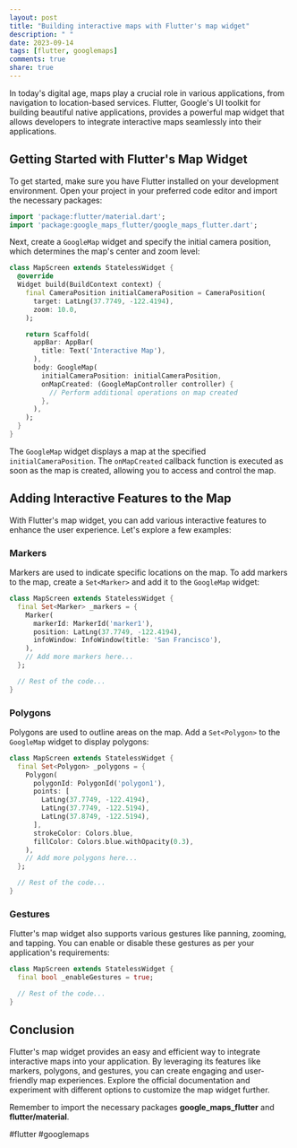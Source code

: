 ```yaml
---
layout: post
title: "Building interactive maps with Flutter's map widget"
description: " "
date: 2023-09-14
tags: [flutter, googlemaps]
comments: true
share: true
---
```


In today's digital age, maps play a crucial role in various applications, from navigation to location-based services. Flutter, Google's UI toolkit for building beautiful native applications, provides a powerful map widget that allows developers to integrate interactive maps seamlessly into their applications.

## Getting Started with Flutter's Map Widget

To get started, make sure you have Flutter installed on your development environment. Open your project in your preferred code editor and import the necessary packages:

```dart
import 'package:flutter/material.dart';
import 'package:google_maps_flutter/google_maps_flutter.dart';
```

Next, create a `GoogleMap` widget and specify the initial camera position, which determines the map's center and zoom level:

```dart
class MapScreen extends StatelessWidget {
  @override
  Widget build(BuildContext context) {
    final CameraPosition initialCameraPosition = CameraPosition(
      target: LatLng(37.7749, -122.4194),
      zoom: 10.0,
    );

    return Scaffold(
      appBar: AppBar(
        title: Text('Interactive Map'),
      ),
      body: GoogleMap(
        initialCameraPosition: initialCameraPosition,
        onMapCreated: (GoogleMapController controller) {
          // Perform additional operations on map created
        },
      ),
    );
  }
}
```

The `GoogleMap` widget displays a map at the specified `initialCameraPosition`. The `onMapCreated` callback function is executed as soon as the map is created, allowing you to access and control the map.

## Adding Interactive Features to the Map

With Flutter's map widget, you can add various interactive features to enhance the user experience. Let's explore a few examples:

### Markers

Markers are used to indicate specific locations on the map. To add markers to the map, create a `Set<Marker>` and add it to the `GoogleMap` widget:

```dart
class MapScreen extends StatelessWidget {
  final Set<Marker> _markers = {
    Marker(
      markerId: MarkerId('marker1'),
      position: LatLng(37.7749, -122.4194),
      infoWindow: InfoWindow(title: 'San Francisco'),
    ),
    // Add more markers here...
  };

  // Rest of the code...
}
```

### Polygons

Polygons are used to outline areas on the map. Add a `Set<Polygon>` to the `GoogleMap` widget to display polygons:

```dart
class MapScreen extends StatelessWidget {
  final Set<Polygon> _polygons = {
    Polygon(
      polygonId: PolygonId('polygon1'),
      points: [
        LatLng(37.7749, -122.4194),
        LatLng(37.7749, -122.5194),
        LatLng(37.8749, -122.5194),
      ],
      strokeColor: Colors.blue,
      fillColor: Colors.blue.withOpacity(0.3),
    ),
    // Add more polygons here...
  };

  // Rest of the code...
}
```

### Gestures

Flutter's map widget also supports various gestures like panning, zooming, and tapping. You can enable or disable these gestures as per your application's requirements:

```dart
class MapScreen extends StatelessWidget {
  final bool _enableGestures = true;

  // Rest of the code...
}
```

## Conclusion

Flutter's map widget provides an easy and efficient way to integrate interactive maps into your application. By leveraging its features like markers, polygons, and gestures, you can create engaging and user-friendly map experiences. Explore the official documentation and experiment with different options to customize the map widget further.

Remember to import the necessary packages **google_maps_flutter** and **flutter/material**.

#flutter #googlemaps